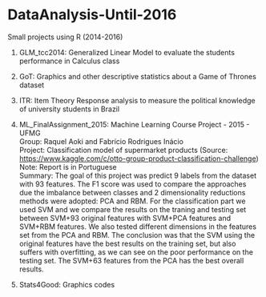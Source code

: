 # DataAnalysis-Until-2016
Small projects using R (2014-2016)

1) GLM_tcc2014: Generalized Linear Model to evaluate the students performance in Calculus class 

2) GoT: Graphics and other descriptive statistics about a Game of Thrones dataset 
3) ITR: Item Theory Response analysis to measure the political knowledge of university students in Brazil

4) ML_FinalAssignment_2015: Machine Learning Course Project - 2015 - UFMG  
Group: Raquel Aoki and Fabrício Rodrigues Inácio  
Project: Classification model of supermarket products (Source: https://www.kaggle.com/c/otto-group-product-classification-challenge)  
Note: Report is in Portuguese  
Summary: The goal of this project was predict 9 labels from the dataset with 93 features. The F1 score was used to compare the approaches due the imbalance between classes and 2 dimensionality reductions methods were adopted: PCA and RBM. For the classification part we used SVM and we compare the results on the traning and testing set between SVM+93 original features with SVM+PCA features and SVM+RBM features. We also tested different dimensions in the features set from the PCA and RBM. The conclusion was that the SVM using the original features have the best results on the training set, but also suffers with overfitting, as we can see on the poor performance on the testing set. The SVM+63 features from the PCA has the best overall results. 


5) Stats4Good: Graphics codes 
